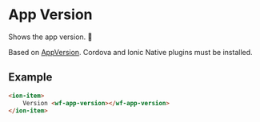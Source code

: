 # App Version

Shows the app version. 🎉   

Based on [AppVersion](https://ionicframework.com/docs/native/app-version/). Cordova and Ionic Native plugins must be installed.

## Example
```html
<ion-item>
    Version <wf-app-version></wf-app-version>
</ion-item>
```